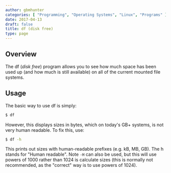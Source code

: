 ```yaml
---
author: gbmhunter
categories: [ "Programming", "Operating Systems", "Linux", "Programs" ]
date: 2017-04-13
draft: false
title: df (disk free)
type: page
---
```


## Overview

The df (_disk free_) program allows you to see how much space has been used up (and how much is still available) on all of the current mounted file systems.

## Usage

The basic way to use df is simply:

```sh    
$ df
```

However, this displays sizes in bytes, which on today's GB+ systems, is not very human readable. To fix this, use:

```sh    
$ df -h
```

This prints out sizes with human-readable prefixes (e.g. kB, MB, GB). The h stands for "Human readable". Note `-H` can also be used, but this will use powers of 1000 rather than 1024 is calculate sizes (this is normally not recommended, as the "correct" way is to use powers of 1024).